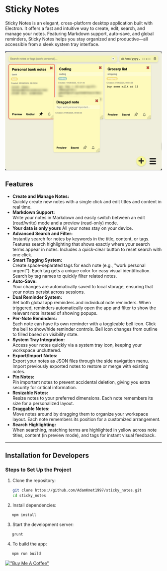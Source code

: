 # Sticky Notes

Sticky Notes is an elegant, cross-platform desktop application built with Electron. It offers a fast and intuitive way to create, edit,
  search, and manage your notes. Featuring Markdown support, auto-save, and global reminders, Sticky Notes helps you stay organized and
  productive—all accessible from a sleek system tray interface.
  
![Sticky Notes App](assets/1.3.0-screenshot.png)

## Features

- **Create and Manage Notes:**  
  Quickly create new notes with a single click and edit titles and content in real time.
- **Markdown Support:**  
  Write your notes in Markdown and easily switch between an edit (read/write) mode and a preview (read-only) mode.
- **Your data is only yours**
  All your notes stay on your device.
- **Advanced Search and Filter:**  
  Instantly search for notes by keywords in the title, content, or tags. Features search highlighting that shows exactly where your search terms appear in notes. Includes a quick-clear button to reset search with one click.
- **Smart Tagging System:**  
  Create space-separated tags for each note (e.g., "work personal urgent"). Each tag gets a unique color for easy visual identification. Search by tag names to quickly filter related notes.
- **Auto-Save:**  
  Your changes are automatically saved to local storage, ensuring that your notes persist across sessions.
- **Dual Reminder System:**  
  Set both global app reminders and individual note reminders. When triggered, reminders automatically open the app and filter to show the relevant note instead of showing popups.
- **Per-Note Reminders:**  
  Each note can have its own reminder with a toggleable bell icon. Click the bell to show/hide reminder controls. Bell icon changes from outline to filled based on visibility state.
- **System Tray Integration:**  
  Access your notes quickly via a system tray icon, keeping your workspace uncluttered.
- **Export/Import Notes:**  
  Export your notes as JSON files through the side navigation menu. Import previously exported notes to restore or merge with existing notes.
- **Pin Notes:**  
  Pin important notes to prevent accidental deletion, giving you extra security for critical information.
- **Resizable Notes:**  
  Resize notes to your preferred dimensions. Each note remembers its size for a personalized layout.
- **Draggable Notes:**  
  Move notes around by dragging them to organize your workspace layout. Each note remembers its position for a customized arrangement.
- **Search Highlighting:**  
  When searching, matching terms are highlighted in yellow across note titles, content (in preview mode), and tags for instant visual feedback.

---

## Installation for Developers

### Steps to Set Up the Project

1. Clone the repository:
   ```bash
   git clone https://github.com/AdamKmet1997/sticky_notes.git
   cd sticky_notes
   ```
2. Install dependencies:

```bash
   npm install
```

3. Start the development server:

```bash
   grunt
```

4. To build the app:

```bash
   npm run build
```

[!["Buy Me A Coffee"](https://www.buymeacoffee.com/assets/img/custom_images/orange_img.png)](https://buymeacoffee.com/adamkmet)
